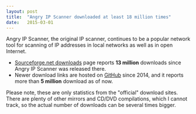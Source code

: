 ```yaml
---
layout: post
title:  "Angry IP Scanner downloaded at least 18 million times"
date:   2015-03-01
---
```


Angry IP Scanner, the original IP scanner, continues to be a popular network tool for scanning of IP addresses in local networks as well as in open Internet.

* [Sourceforge.net downloads](https://sourceforge.net/projects/ipscan/files/stats/timeline?dates=2001-03-01+to+2016-03-01) page 
  reports **13 million** downloads since Angry IP Scanner was released there.
* Newer download links are hosted on [GitHub](http://angryip.org/download/stats.html) since 2014, and it reports more than **5 million** download as of now.

Please note, these are only statistics from the "official" download sites. There are plenty of other mirrors and CD/DVD compilations, 
which I cannot track, so the actual number of downloads can be several times bigger.
